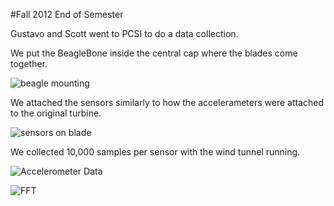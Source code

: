 #Fall 2012 End of Semester

Gustavo and Scott went to PCSI to do a data collection.

We put the BeagleBone inside the central cap where the blades come together.

![beagle mounting ](https://github.com/scottcarr/beagle/blob/master/beagle.jpg?raw=true)

We attached the sensors similarly to how the accelerameters were attached
to the original turbine.

![sensors on blade](https://github.com/scottcarr/beagle/blob/master/blade.JPG?raw=true)

We collected 10,000 samples per sensor with the wind tunnel running.

![Accelerometer Data](https://github.com/scottcarr/beagle/blob/master/accel.png?raw=true)

![FFT](https://github.com/scottcarr/beagle/blob/master/fft.png?raw=true)
